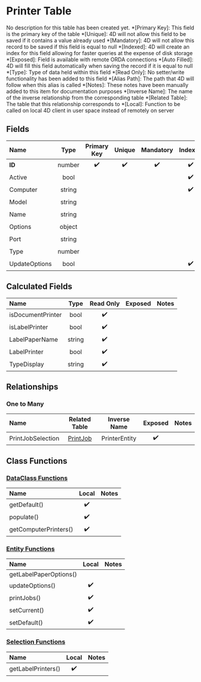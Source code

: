 ﻿# Printer Table
No description for this table has been created yet.
*[Primary Key]: This field is the primary key of the table
*[Unique]: 4D will not allow this field to be saved if it contains a value already used
*[Mandatory]: 4D will not allow this record to be saved if this field is equal to null
*[Indexed]: 4D will create an index for this field allowing for faster queries at the expense of disk storage
*[Exposed]: Field is available with remote ORDA connections
*[Auto Filled]: 4D will fill this field automatically when saving the record if it is equal to null
*[Type]: Type of data held within this field
*[Read Only]: No setter/write functionality has been added to this field
*[Alias Path]: The path that 4D will follow when this alias is called
*[Notes]: These notes have been manually added to this item for documentation purposes
*[Inverse Name]: The name of the inverse relationship from the corresponding table
*[Related Table]: The table that this relationship corresponds to
*[Local]: Function to be called on local 4D client in user space instead of remotely on server
## Fields

|Name|Type|Primary Key|Unique|Mandatory|Indexed|Exposed|Auto Filled|Notes|
|:---|:---:|:---:|:---:|:---:|:---:|:---:|:---:|:---:|
|**ID**|number|✔️|✔️|✔️|✔️|✔️|✔️||
|Active|bool||||✔️|✔️|||
|Computer|string||||✔️|✔️|||
|Model|string|||||✔️|||
|Name|string|||||✔️|||
|Options|object|||||✔️|||
|Port|string|||||✔️|||
|Type|number|||||✔️|||
|UpdateOptions|bool||||✔️|✔️|||
## Calculated Fields

|Name|Type|Read Only|Exposed|Notes|
|:---|:---:|:---:|:---:|:---:|
|isDocumentPrinter|bool|✔️|||
|isLabelPrinter|bool|✔️|||
|LabelPaperName|string|✔️|||
|LabelPrinter|bool|✔️|||
|TypeDisplay|string|✔️|||
## Relationships
### One to Many

|Name|Related Table|Inverse Name|Exposed|Notes|
|:---|:---:|:---:|:---:|:---:|
|PrintJobSelection|[PrintJob](PrintJob.md)|PrinterEntity|✔️||
## Class Functions
### [DataClass Functions](https://github.com/synthotec/SynthoTec-4D/blob/main/Project/Sources/Classes/Printer.4dm)

|Name|Local|Notes|
|:---|:---:|:---:|
|getDefault()|✔️||
|populate()|✔️||
|getComputerPrinters()|✔️||
### [Entity Functions](https://github.com/synthotec/SynthoTec-4D/blob/main/Project/Sources/Classes/PrinterEntity.4dm)

|Name|Local|Notes|
|:---|:---:|:---:|
|getLabelPaperOptions()|||
|updateOptions()|✔️||
|printJobs()|✔️||
|setCurrent()|✔️||
|setDefault()|✔️||
### [Selection Functions](https://github.com/synthotec/SynthoTec-4D/blob/main/Project/Sources/Classes/PrinterSelection.4dm)

|Name|Local|Notes|
|:---|:---:|:---:|
|getLabelPrinters()|✔️||